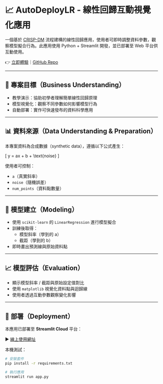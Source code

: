 # 📈 AutoDeployLR - 線性回歸互動視覺化應用

一個基於 [CRISP-DM](https://en.wikipedia.org/wiki/Cross-industry_standard_process_for_data_mining) 流程建構的線性回歸應用，使用者可即時調整資料參數，觀察模型擬合行為。此應用使用 Python + Streamlit 開發，並已部署至 Web 平台供互動使用。

👉 [立即體驗](https://aiotda.streamlit.app)｜[GitHub Repo](https://github.com/huanchen1107/20250920_AutoDeployLR)

---

## 📌 專案目標（Business Understanding）

- 教學演示：協助初學者理解簡單線性回歸原理
- 模型視覺化：觀察不同參數如何影響模型行為
- 自動部署：實作可快速發布的資料科學應用

---

## 📊 資料來源（Data Understanding & Preparation）

本專案資料為合成數據（synthetic data），遵循以下公式產生：

\[
y = ax + b + \text{noise}
\]

使用者可控制：
- `a`（真實斜率）
- `noise`（隨機誤差）
- `num_points`（資料點數量）

---

## 🧮 模型建立（Modeling）

- 使用 `scikit-learn` 的 `LinearRegression` 進行模型擬合
- 訓練後取得：
  - 模型斜率（學到的 a）
  - 截距（學到的 b）
- 即時畫出預測線與原始資料點

---

## 📈 模型評估（Evaluation）

- 顯示模型斜率 / 截距與原始設定值對比
- 使用 `matplotlib` 視覺化資料點與迴歸線
- 使用者透過互動參數觀察變化影響

---

## 🚀 部署（Deployment）

本應用已部署至 **Streamlit Cloud** 平台：

▶️ [線上使用網址](https://aiotda.streamlit.app)

本機測試：

```bash
# 安裝套件
pip install -r requirements.txt

# 執行應用
streamlit run app.py
